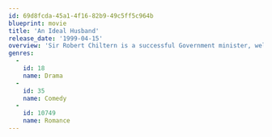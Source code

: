 ```yaml
---
id: 69d8fcda-45a1-4f16-82b9-49c5ff5c964b
blueprint: movie
title: 'An Ideal Husband'
release_date: '1999-04-15'
overview: 'Sir Robert Chiltern is a successful Government minister, well-off and with a loving wife. All this is threatened when Mrs Cheveley appears in London with damning evidence of a past misdeed. Sir Robert turns for help to his friend Lord Goring, an apparently idle philanderer and the despair of his father. Goring knows the lady of old, and, for him, takes the whole thing pretty seriously.'
genres:
  -
    id: 18
    name: Drama
  -
    id: 35
    name: Comedy
  -
    id: 10749
    name: Romance
---
```

